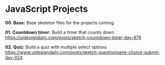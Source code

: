 # JavaScript Projects

**00. Base:**
Base skeleton files for the projects coming


**01. Countdown timer:** Build a timer that counts down.  
<https://uidesigndaily.com/posts/sketch-countdown-timer-day-876>

**02. Quiz:** Build a quiz with multiple select options
<https://www.uidesigndaily.com/posts/sketch-questionnaire-choice-submit-day-924>